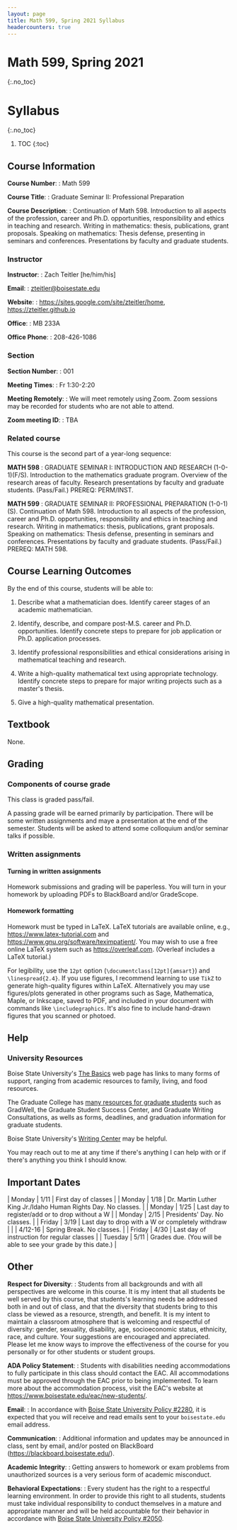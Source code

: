 ```yaml
---
layout: page
title: Math 599, Spring 2021 Syllabus
headercounters: true
---
```


# Math 599, Spring 2021
{:.no_toc}
# Syllabus
{:.no_toc}

1. TOC
{:toc}

## Course Information

**Course Number**:
: Math 599

**Course Title**:
: Graduate Seminar II: Professional Preparation

**Course Description**:
: Continuation of Math 598.
  Introduction to all aspects of the profession, career and Ph.D. opportunities,
  responsibility and ethics in teaching and research.
  Writing in mathematics: thesis, publications, grant proposals.
  Speaking on mathematics: Thesis defense, presenting in seminars and conferences.
  Presentations by faculty and graduate students.


### Instructor

**Instructor**:
: Zach Teitler [he/him/his]

**Email**:
: <zteitler@boisestate.edu>

**Website**:
: <https://sites.google.com/site/zteitler/home>, <https://zteitler.github.io>

**Office**:
: MB 233A

**Office Phone**:
: 208-426-1086


### Section

**Section Number**:
: 001

**Meeting Times**:
: Fr 1:30-2:20

**Meeting Remotely**:
: We will meet remotely using Zoom.
  Zoom sessions may be recorded for students who are not able to attend.

**Zoom meeting ID**:
: TBA


### Related course

This course is the second part of a year-long sequence:

**MATH 598**
: GRADUATE SEMINAR I: INTRODUCTION AND RESEARCH (1-0-1)(F/S).
  Introduction to the mathematics graduate program.
  Overview of the research areas of faculty.
  Research presentations by faculty and graduate students.
  (Pass/Fail.) PREREQ: PERM/INST.
  
**MATH 599**
: GRADUATE SEMINAR II: PROFESSIONAL PREPARATION (1-0-1)(S).
  Continuation of Math 598.
  Introduction to all aspects of the profession, career and Ph.D. opportunities,
  responsibility and ethics in teaching and research.
  Writing in mathematics: thesis, publications, grant proposals.
  Speaking on mathematics: Thesis defense, presenting in seminars and conferences.
  Presentations by faculty and graduate students.
  (Pass/Fail.) PREREQ: MATH 598.


## Course Learning Outcomes

By the end of this course, students will be able to:

1. Describe what a mathematician does. Identify career stages of an academic mathematician.

2. Identify, describe, and compare post-M.S. career and Ph.D. opportunities.
   Identify concrete steps to prepare for job application or Ph.D. application processes.

3. Identify professional responsibilities and ethical considerations
   arising in mathematical teaching and research.

4. Write a high-quality mathematical text using appropriate technology.
   Identify concrete steps to prepare for major writing projects such as a master's thesis.

5. Give a high-quality mathematical presentation.


## Textbook

None.


## Grading

### Components of course grade

This class is graded pass/fail.

A passing grade will be earned primarily by participation.
There will be some written assignments and maye a presentation
at the end of the semester.
Students will be asked to attend some colloquium and/or seminar talks if possible.

### Written assignments

#### Turning in written assignments

Homework submissions and grading will be paperless.
You will turn in your homework by uploading PDFs
to BlackBoard and/or GradeScope.

#### Homework formatting

Homework must be typed in LaTeX.
LaTeX tutorials are available online, e.g.,
<https://www.latex-tutorial.com>
and <https://www.gnu.org/software/teximpatient/>.
You may wish to use a free online LaTeX system such as <https://overleaf.com>.
(Overleaf includes a LaTeX tutorial.)

For legibility, use the `12pt` option (`\documentclass[12pt]{amsart}`)
and `\linespread{2.4}`.
If you use figures, I recommend learning to use `TikZ` to generate high-quality figures
within LaTeX.
Alternatively you may use figures/plots generated in other programs
such as Sage, Mathematica, Maple, or Inkscape,
saved to PDF, and included in your document with commands like `\includegraphics`.
It's also fine to include hand-drawn figures that you scanned or photoed.


## Help

### University Resources

Boise State University's [The Basics](https://www.boisestate.edu/student-life/basics/)
web page has links to many forms of support,
ranging from academic resources to family, living, and food resources.

The Graduate College has
[many resources for graduate students](https://www.boisestate.edu/graduatecollege/current-students/)
such as GradWell,
the Graduate Student Success Center, and Graduate Writing Consultations,
as wells as forms, deadlines, and graduation information for graduate students.

Boise State University's
[Writing Center](https://www.boisestate.edu/writingcenter/)
may be helpful.

You may reach out to me at any time if there's anything I can help with
or if there's anything you think I should know.


## Important Dates

| Monday | 1/11 | First day of classes | 
| Monday | 1/18 | Dr. Martin Luther King Jr./Idaho Human Rights Day. No classes. |
| Monday | 1/25 | Last day to register/add or to drop without a W |
| Monday | 2/15 | Presidents' Day. No classes. |
| Friday | 3/19 | Last day to drop with a W or completely withdraw |
|        | 4/12-16 | Spring Break. No classes. |
| Friday | 4/30 | Last day of instruction for regular classes |
| Tuesday | 5/11 | Grades due. (You will be able to see your grade by this date.) |


## Other

**Respect for Diversity**:
: Students from all backgrounds and with all perspectives are welcome in this course.
  It is my intent that all students be well served by this course,
  that students's learning needs be addressed both in and out of class,
  and that the diversity that students bring to this class be viewed as a resource,
  strength, and benefit.
  It is my intent to maintain a classroom atmosphere that is welcoming and respectful
  of diversity: gender, sexuality, disability, age, socioeconomic status, ethnicity,
  race, and culture.
  Your suggestions are encouraged and appreciated.
  Please let me know ways to improve the effectiveness of the course for you personally
  or for other students or student groups.

**ADA Policy Statement**:
: Students with disabilities needing accommodations to fully participate in this class
  should contact the EAC.
  All accommodations must be approved through the EAC prior to being implemented.
  To learn more about the accommodation process, visit the EAC's website at
  <https://www.boisestate.edu/eac/new-students/>.

**Email**:
: In accordance with
  [Boise State University Policy #2280](https://boisestate.edu/policy/policy-title-student-e-mail-communications/),
  it is expected that you will receive and read emails sent to your `boisestate.edu`
  email address.

**Communication**:
: Additional information and updates may be announced in class, sent by email,
  and/or posted on BlackBoard (<https://blackboard.boisestate.edu/>).

**Academic Integrity**:
: Getting answers to homework or exam problems from unauthorized sources
  is a very serious form of academic misconduct.

**Behavioral Expectations**:
: Every student has the right to a respectful learning environment.
  In order to provide this right to all students, students must take
  individual responsibility to conduct themselves in a mature and appropriate manner
  and will be held accountable for their behavior in accordance with
  [Boise State University Policy #2050](https://boisestate.edu/policy/student-affairs/maintaining-order/).
